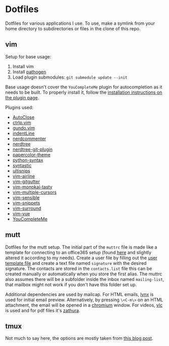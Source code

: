 # Dotfiles

Dotfiles for various applications I use. To use, make a symlink from your home
directory to subdirectories or files in the clone of this repo.

## vim

Setup for base usage:
1. Install vim
2. Install [pathogen](https://github.com/tpope/vim-pathogen)
3. Load plugin submodules: `git submodule update --init`

Base usage doesn't cover the ``YouCompleteMe`` plugin for autocompletion as it
needs to be built. To properly install it, follow the [installation
instructions on the plugin
page](https://github.com/ycm-core/YouCompleteMe#installation). 

Plugins used:

* [AutoClose](https://github.com/vim-scripts/AutoClose.git)
* [ctrlp.vim](https://github.com/kien/ctrlp.vim.git)
* [gundo.vim](http://github.com/sjl/gundo.vim.git)
* [indentLine](https://github.com/Yggdroot/indentLine.git)
* [nerdcommenter](https://github.com/scrooloose/nerdcommenter.git)
* [nerdtree](https://github.com/scrooloose/nerdtree.git)
* [nerdtree-git-plugin](https://github.com/Xuyuanp/nerdtree-git-plugin.git)
* [papercolor-theme](https://github.com/NLKNguyen/papercolor-theme.git)
* [python-syntax](https://github.com/hdima/python-syntax.git)
* [syntastic](https://github.com/vim-syntastic/syntastic.git)
* [ultisnips](https://github.com/SirVer/ultisnips.git)
* [vim-airline](https://github.com/vim-airline/vim-airline.git)
* [vim-gitgutter](https://github.com/airblade/vim-gitgutter.git)
* [vim-monokai-tasty](https://github.com/patstockwell/vim-monokai-tasty.git)
* [vim-multiple-cursors](https://github.com/terryma/vim-multiple-cursors.git)
* [vim-sensible](https://github.com/tpope/vim-sensible.git)
* [vim-snippets](https://github.com/honza/vim-snippets.git)
* [vim-surround](https://github.com/tpope/vim-surround.git)
* [vim-vue](https://github.com/posva/vim-vue.git)
* [YouCompleteMe](https://github.com/ycm-core/YouCompleteMe.git)

## mutt

Dotfiles for the mutt setup. The initial part of the ``muttrc`` file is made
like a template for connecting to an office365 setup (found
[here](https://github.com/ork/mutt-office365/blob/master/muttrc) and slightly
altered it according to my needs). Create a user file by filling out the [user
template file](./mutt/user_template) and create a text file named ``signature``
with the desired signature. The contacts are stored in the ``contacts.list``
file this can be created manually or automatically when you store the first
alias.  The muttrc also assumes there will be a subfolder inside the inbox
named ``mailing-list``, that mailbox might not work if you don't have this
folder set up.

Additional dependencies are used by mailcap. For HTML emails,
[lynx](https://linux.die.net/man/1/lynx) is used for initial email preview.
Alternatively, by pressing ``\<C-m\>`` on an HTML attachment, the email will be
opened in a [chromium](https://chromium.woolyss.com/download/) window. For
videos, [vlc](https://www.videolan.org/vlc/) is used and for pdf files it's
[zathura](https://wiki.archlinux.org/index.php/Zathura).

## tmux

Not much to say here, the options are mostly taken from [this blog
post](https://www.hamvocke.com/blog/a-guide-to-customizing-your-tmux-conf/).
